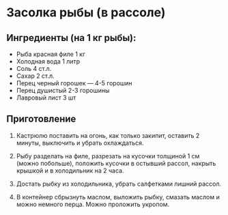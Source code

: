 # Засолка рыбы (в рассоле)
## Ингредиенты (на 1 кг рыбы):
- Рыба красная филе 1 кг
- Холодная вода 1 литр
- Соль 4 ст.л.
- Сахар 2 ст.л.
- Перец черный горошек — 4-5 горошин
- Перец душистый 2-3 горошины
- Лавровый лист 3 шт

## Приготовление
1. Кастрюлю поставить на огонь, как только закипит, оставить 2 минуты, выключить и убрать охлаждаться.

2. Рыбу разделать на филе, разрезать на кусочки толщиной 1 см (можно побольше), положить кусочки в остывший рассол, накрыть крышкой и в холодильник на 2 часа.

3. Достать рыбку из холодильника, убрать салфетками лишний рассол.

4. В контейнер сбрызнуть маслом, выложить рыбку, смазать маслом и можно немного перца. Можно проложить укропом.  

